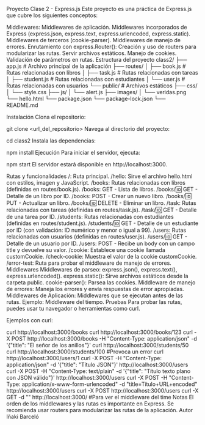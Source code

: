 Proyecto Clase 2 - Express.js
Este proyecto es una práctica de Express.js que cubre los siguientes conceptos:

Middlewares:
Middlewares de aplicación.
Middlewares incorporados de Express (express.json, express.text, express.urlencoded, express.static).
Middlewares de terceros (cookie-parser).
Middlewares de manejo de errores.
Enrutamiento con express.Router():
Creación y uso de routers para modularizar las rutas.
Servir archivos estáticos.
Manejo de cookies.
Validación de parámetros en rutas.
Estructura del proyecto
class2/ ├── app.js # Archivo principal de la aplicación ├── routes/ │ ├── book.js # Rutas relacionadas con libros │ ├── task.js # Rutas relacionadas con tareas │ ├── student.js # Rutas relacionadas con estudiantes │ └── user.js # Rutas relacionadas con usuarios └── public/ # Archivos estáticos ├── css/ │ └── style.css ├── js/ │ └── alert.js ├── images/ │ └── veridas.png └── hello.html └── package.json └── package-lock.json └── README.md

Instalación
Clona el repositorio:

git clone <url_del_repositorio>
Navega al directorio del proyecto:

cd class2
Instala las dependencias:

npm install
Ejecución
Para iniciar el servidor, ejecuta:

npm start
El servidor estará disponible en http://localhost:3000.

Rutas y funcionalidades
/: Ruta principal.
/hello: Sirve el archivo hello.html con estilos, imagen y JavaScript.
/books: Rutas relacionadas con libros (definidas en routes/book.js).
/books: GET - Lista de libros.
/books/:id: GET - Detalle de un libro por ID.
/books: POST - Crear un nuevo libro.
/books/:id: PUT - Actualizar un libro.
/books/:id: DELETE - Eliminar un libro.
/task: Rutas relacionadas con tareas (definidas en routes/task.js).
/task/:id: GET - Detalle de una tarea por ID.
/students: Rutas relacionadas con estudiantes (definidas en routes/student.js).
/students/:id: GET - Detalle de un estudiante por ID (con validación: ID numérico y menor o igual a 99).
/users: Rutas relacionadas con usuarios (definidas en routes/user.js).
/users/:id: GET - Detalle de un usuario por ID.
/users: POST - Recibe un body con un campo title y devuelve su valor.
/cookie: Establece una cookie llamada customCookie.
/check-cookie: Muestra el valor de la cookie customCookie.
/error-test: Ruta para probar el middleware de manejo de errores.
Middlewares
Middlewares de parseo: express.json(), express.text(), express.urlencoded().
express.static(): Sirve archivos estáticos desde la carpeta public.
cookie-parser(): Parsea las cookies.
Middleware de manejo de errores: Maneja los errores y envía respuestas de error apropiadas.
Middlewares de Aplicación: Middlewares que se ejecutan antes de las rutas. Ejemplo: Middleware del tiempo.
Pruebas
Para probar las rutas, puedes usar tu navegador o herramientas como curl.

Ejemplos con curl:

curl http://localhost:3000/books
curl http://localhost:3000/books/123
curl -X POST http://localhost:3000/books -H "Content-Type: application/json" -d '{"title": "El señor de los anillos"}'
curl http://localhost:3000/students/50
curl http://localhost:3000/students/100 #Provoca un error
curl http://localhost:3000/users/1
curl -X POST -H "Content-Type: application/json" -d '{"title": "Título JSON"}' http://localhost:3000/users
curl -X POST -H "Content-Type: text/plain" -d '{"title": "Título texto plano con JSON válido"}' http://localhost:3000/users
curl -X POST -H "Content-Type: application/x-www-form-urlencoded" -d "title=Título+URL+encoded" http://localhost:3000/users
curl -X POST http://localhost:3000/users
curl -X GET -d "" http://localhost:3000/ #Para ver el middleware del time
Notas
El orden de los middlewares y las rutas es importante en Express.
Se recomienda usar routers para modularizar las rutas de la aplicación.
Autor
Iñaki Barceló